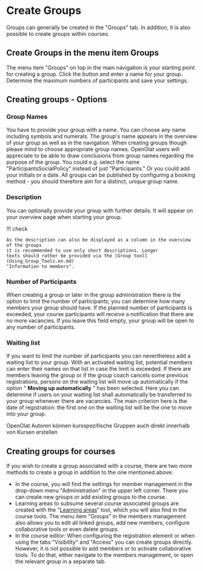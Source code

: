 # Create Groups

Groups can generally be created in the "Groups" tab. In addition, it is also
possible to create groups within courses.

## Create Groups in the menu item Groups

The menu item "Groups" on top in the main navigation is your starting point
for creating a group. Click the button and enter a name for your group.
Determine the maximum numbers of participants and save your settings.

## Creating groups - Options

### Group Names

You have to provide your group with a name. You can choose any name including
symbols and numerals. The group's name appears in the overview of your group
as well as in the navigation. When creating groups though please mind to
choose appropriate group names. OpenOlat users will appreciate to be able to
draw conclusions from group names regarding the purpose of the group. You
could e.g. select the name "ParticipantsSocialPolicy" instead of just
"Participants." Or you could add your initials or a date. All groups can be
published by configuring a booking method - you should therefore aim for a
distinct, unique group name.

### Description

You can optionally provide your group with further details. It will appear on
your overview page when starting your group.

!!! check

    As the description can also be displayed as a column in the overview of the groups
    it is recommended to use only short descriptions. Longer
    texts should rather be provided via the [Group tool](Using_Group_Tools.en.md)
    "Information to members".


### Number of Participants

When creating a group or later in the group administration there is the option
to limit the number of participants; you can determine how many members your
group should have. If the planned number of participants is exceeded, your
course participants will receive a notification that there are no more
vacancies. If you leave this field empty, your group will be open to any
number of participants.

### Waiting list

If you want to limit the number of participants you can nevertheless add a
waiting list to your group. With an activated waiting list, potential members
can enter their names on that list in case the limit is exceeded. If there are
members leaving the group or if the group coach cancels some previous
registrations, persons on the waiting list will move up automatically if the
option " **Moving up automatically** " has been selected. Here you can
determine if users on your waiting list shall automatically be transferred to
your group whenever there are vacancies. The main criterion here is the date
of registration: the first one on the waiting list will be the one to move
into your group.

OpenOlat Autoren können kursspezifische Gruppen auch direkt innerhalb von
Kursen erstellen

## Creating groups for courses

If you wish to create a group associated with a course, there are two more
methods to create a group in addition to the one mentioned above:

  * In the course, you will find the settings for member management in the drop-down menu "Administration" in the upper left corner. There you can create new groups or add existing groups to the course.
  * Learning areas to subsume several course associated groups are created with the "[Learning areas](../course_create/Using_additional_Course_Editor_Tools.md#UsingadditionalCourseEditorTools-_lernbereich)“ tool, which you will also find in the course tools. The menu item "Groups" in the members management also allows you to edit all linked groups, add new members, configure collaborative tools or even delete groups.
  * In the course editor: When configuring the registration element or when using the tabs "Visibility" and "Access" you can create groups directly. However, it is not possible to add members or to activate collaborative tools. To do that, either navigate to the members management, or open the relevant group in a separate tab.